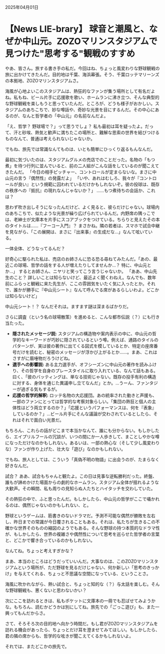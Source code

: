 2025年04月01日

# 【News LIE-brary】 球音と潮風と、なぜか中山元。ZOZOマリンスタジアムで見つけた"思考する"観戦のすすめ

やあ、皆さん。旅する書き手の私だ。今回はね、ちょっと風変わりな野球観戦の旅に出かけてきたんだ。目的地は千葉、海浜幕張。そう、千葉ロッテマリーンズの本拠地、ZOZOマリンスタジアムさ。

海風が心地よいこのスタジアムは、熱狂的なファンが集う場所として有名だよね。私もね、ビール片手に応援歌を歌い、ホームランに沸き立つ、そんな典型的な野球観戦を楽しもうと思っていたんだ。ところが、どうも様子がおかしい。スタジアムのあちこちで、妙な噂話や、奇妙な光景を目にするんだ。その中心にあるのが、なんと哲学者の「中山元」の名前なんだよ。

「え、哲学？ 野球場で？」って思うでしょ？ 私も最初は耳を疑ったよ。だって、汗と砂埃、熱気と歓声に満ちたこの場所と、難解な思索の世界を結びつけるものなんて、普通は考えられないじゃないか。

でもね、旅先では常識なんてものは、いとも簡単にひっくり返るもんなんだ。

最初に気づいたのは、スタジアムグルメの売店でのことだった。名物の「もつ煮」を待つ行列に並んでいると、前の二人組がこんな話をしているのが聞こえてきたんだ。
「今日の相手ピッチャー、コントロールが定まらないな。まさに中山元の言う『偶然性』の発露だよ」
「いや、あれはむしろ、我々が『コントロールが良い』という規範に囚われているだけかもしれないぞ。彼の投球は、既存の秩序への『抵抗』の現れなんじゃないか？」
……もつ煮待ちの会話か、これは？

思わず吹き出しそうになったんだけど、よく見ると、彼らだけじゃない。球場内のあちこちで、似たような光景が繰り広げられているんだ。内野席の隅っこでは、老紳士が文庫本を片手にスコアブックをつけている。ちらりと見えたその本のタイトルは……『フーコー入門』？ まさかね。隣の若者は、スマホで試合中継を見ながら、「この展開は、まさに『出来事』の生成だな…」なんて呟いている。

一体全体、どうなってるんだ？

好奇心に駆られた私は、売店のお姉さんに恐る恐る尋ねてみたんだ。「あの、最近この球場、哲学の話をする人が増えたりしてませんか…？ 特に、中山元とか…」
するとお姉さん、ニヤリと笑ってこう言うじゃないか。
「ああ、中山先生のこと？ 詳しいことは知らないけど、最近よく聞くわねえ。なんでも、数年前にふらっと観戦に来た先生が、ここの雰囲気をいたく気に入ったとか。それで、誰かが勝手に『中山元シート』なんて呼んでる席があるらしいわよ。どこかは知らないけど」

中山元シート！？ なんだそれは。ますます謎は深まるばかりだ。

さらに調査（という名の球場散策）を進めると、こんな都市伝説（？）にも行き当たった。

*   **隠されたメッセージ説:** スタジアムの構造物や案内表示の中に、中山元の哲学的なキーワードが巧妙に隠されているという噂。例えば、通路のタイルのパターンが、実は彼の著作に出てくる図式を模しているとか、特定の座席番号だけを読むと、秘密のメッセージが浮かび上がるとか……。まあ、これはさすがに眉唾物だろうけどね。
*   **選手への影響説:** ある主力選手が、オフシーズンに中山元の著作を読みふけり、その哲学を自身のプレースタイルに取り入れている、なんて話もある。曰く、「彼のバッティングは、単なる技術じゃない。既存の投手有利の構造に対する、身体を通じた異議申し立てなんだ」とか。…うーん、ファンタジーが過ぎる気もするが。
*   **応援の哲学的解釈:** ロッテ名物の大応援団。あの統率された動きと声援も、一部のファンにとっては哲学的な考察対象らしい。「集団の熱狂と個人の主体性はどう両立するのか？」「応援というパフォーマンスは、何を『表象』しているのか？」…ビール片手にそんな議論が交わされているとしたら、それはそれで面白い光景だ。

もちろん、これらの話がどこまで本当かなんて、誰にも分からない。もしかしたら、エイプリルフールの冗談が、いつの間にか一人歩きして、まことしやかな噂になっただけなのかもしれない。あるいは、一部の熱心な（そして少し風変わりな）ファンが作り上げた、壮大な「遊び」なのかもしれない。

でもね、旅人としては、こういう「真偽不明の物語」に出会うのが、たまらなく好きなんだ。

試合？ ああ、試合もちゃんと観たよ。この日は見事な逆転勝利だった。終盤、誰もが諦めかけた場面からの劇的なホームラン。スタジアム全体が揺れるような大歓声。その瞬間、私も周りの見知らぬ人たちとハイタッチを交わしていた。

その熱狂の中で、ふと思ったんだ。もしかしたら、中山元の哲学がここで囁かれるのは、偶然じゃないのかもしれない、と。

野球というゲームは、筋書きのないドラマだ。予測不可能な偶然が勝敗を左右し、昨日までの常識が今日覆されることもある。それは、私たちが生きるこの不確かな世界そのものの縮図のようでもある。そんな野球の持つ本質的なドラマ性が、もしかしたら、世界の複雑さや偶然性について思考を巡らせた哲学者の言葉と、どこかで響き合っているのかもしれない。

なんてね。ちょっと考えすぎかな？

まあ、本当のところはどうだっていいんだ。大事なのは、このZOZOマリンスタジアムという場所が、ただ野球を見るだけじゃない、何か新しい「思考のきっかけ」を与えてくれる、ちょっと不思議な空間になっている、ということさ。

海風に吹かれながら、熱い試合と、ちょっと知的な（？）与太話を楽しむ。そんな野球観戦も、悪くないと思わないかい？

次にここを訪れるときは、私もポケットに文庫本の一冊でも忍ばせてみようかな。もちろん、読むかどうかは別にしてね。旅先での「ごっこ遊び」も、また一興ってもんだからさ。

さて、そろそろ次の目的地へ向かう時間だ。もし君がZOZOマリンスタジアムを訪れる機会があったら、ちょっとだけ耳を澄ませてみてほしい。もしかしたら、君の隣の席からも、哲学的な呟きが聞こえてくるかもしれないよ。

それでは、またどこかの旅先で。